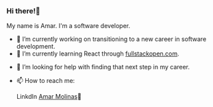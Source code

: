 ### Hi there!👋

<!--
**aemolinas/aemolinas** is a ✨ _special_ ✨ repository because its `README.md` (this file) appears on your GitHub profile.

Here are some ideas to get you started:-->

My name is Amar. I'm a software developer.
- 🔭 I’m currently working on transitioning to a new career in software development.
- 🌱 I’m currently learning React through [fullstackopen.com](https://fullstackopen.com).
<!-- - 👯 I’m looking to collaborate on ... -->
- 🤔 I’m looking for help with finding that next step in my career.
<!-- - 💬 Ask me about ... -->
- 📫 How to reach me:<p>LinkdIn <a href="https://www.linkedin.com/in/amar-molinas"> Amar Molinas</a>🔗</p>
  
<!-- - 😄 Pronouns: he/him/his-->
<!-- - ⚡ Fun fact: I love to dabble in studying languages, and have tried 
-->
